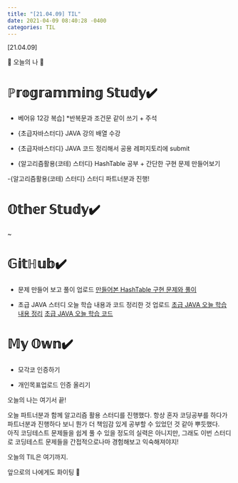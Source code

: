 ```yaml
---
title: "[21.04.09] TIL"
date: 2021-04-09 08:40:28 -0400
categories: TIL
---
```


[21.04.09]

🙌 오늘의 나 🙌

# ℙ𝕣𝕠𝕘𝕣𝕒𝕞𝕞𝕚𝕟𝕘 𝕊𝕥𝕦𝕕𝕪✔️

- 베어유 12강 복습] 
      *반복문과 조건문 같이 쓰기 + 주석

- {초급자바스터디} JAVA 강의 배열 수강

- {초급자바스터디} JAVA 코드 정리해서 공용 레퍼지토리에 submit

- {알고리즘활용(코테) 스터디} HashTable 공부 + 간단한 구현 문제 만들어보기

-{알고리즘활용(코테) 스터디} 스터디 파트너분과 진행!


# 𝕆𝕥𝕙𝕖𝕣 𝕊𝕥𝕦𝕕𝕪✔️

~

# 𝔾𝕚𝕥ℍ𝕦𝕓✔️

-  문제 만들어 보고 풀이 업로드 
   [만들어본 HashTable 구현 문제와 풀이](https://swiftie1230.github.io/%EC%95%8C%EA%B3%A0%EB%A6%AC%EC%A6%98%ED%99%9C%EC%9A%A9%EC%8A%A4%ED%84%B0%EB%94%94/%EC%95%8C%EA%B3%A0%EB%A6%AC%EC%A6%98%ED%99%9C%EC%9A%A9-HashTable-%EB%82%B4-%EB%AC%B8%EC%A0%9C/)

-  초급 JAVA 스터디 오늘 학습 내용과 코드 정리한 것 업로드
   [초급 JAVA 오늘 학습 내용 정리](https://swiftie1230.github.io/%EC%B4%88%EA%B8%89java%EC%8A%A4%ED%84%B0%EB%94%94/%EC%B4%88%EA%B8%89-JAVA-%EB%B0%B0%EC%97%B4-%ED%95%99%EC%8A%B5-%EB%82%B4%EC%9A%A9-%EC%A0%95%EB%A6%AC/)
   [초급 JAVA 오늘 학습 코드](https://swiftie1230.github.io/%EC%B4%88%EA%B8%89java%EC%8A%A4%ED%84%B0%EB%94%94/%EC%B4%88%EA%B8%89-JAVA-%EB%B0%B0%EC%97%B4-%ED%95%99%EC%8A%B5-%EC%BD%94%EB%93%9C/)

# 𝕄𝕪 𝕆𝕨𝕟✔️

- 모각코 인증하기

- 개인목표업로드 인증 올리기


오늘의 나는 여기서 끝!   

오늘 파트너분과 함께 알고리즘 활용 스터디를 진행했다.
항상 혼자 코딩공부를 하다가 파트너분과 진행하다 보니 뭔가 더 책임감 있게 공부할 수 있었던 것 같아 뿌듯했다.    
아직 코딩테스트 문제들을 쉽게 풀 수 있을 정도의 실력은 아니지만, 그래도 이번 스터디로 코딩테스트 문제들을 간접적으로나마 경험해보고 익숙해져야지!    

오늘의 TIL은 여기까지.    

앞으로의 나에게도 화이팅 🌸
